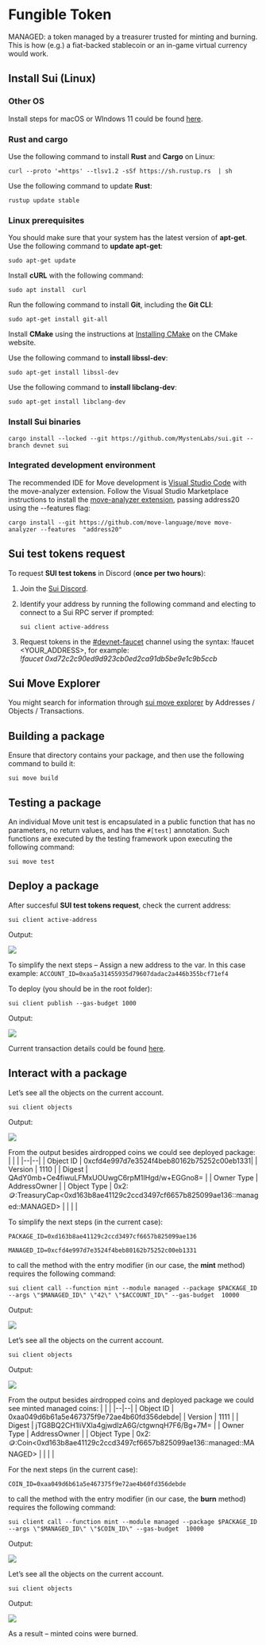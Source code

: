 # Fungible Token

MANAGED: a token managed by a treasurer trusted for minting and burning. This is how (e.g.) a fiat-backed stablecoin or an in-game virtual currency would work.

## Install Sui (Linux)

### Other OS

Install steps for macOS or WIndows 11 could be found [here](https://docs.sui.io/build/install#prerequisites).

### Rust and cargo

Use the following command to install **Rust** and **Cargo** on Linux:

`curl --proto '=https' --tlsv1.2 -sSf https://sh.rustup.rs  | sh`

Use the following command to update **Rust**:

`rustup update stable`

### Linux prerequisites

You should make sure that your system has the latest version of **apt-get**. Use the following command to **update apt-get**:

`sudo apt-get update`

Install **cURL** with the following command:

`sudo apt install  curl`

Run the following command to install **Git**, including the **Git CLI**:

`sudo apt-get install git-all`
 
Install **CMake** using the instructions at [Installing CMake](https://cmake.org/install/) on the CMake website.

Use the following command to **install libssl-dev**:

`sudo apt-get install libssl-dev`

Use the following command to **install libclang-dev**:

`sudo apt-get install libclang-dev`

### Install Sui binaries

`cargo install --locked --git https://github.com/MystenLabs/sui.git --branch devnet sui`

### Integrated development environment

The recommended IDE for Move development is [Visual Studio Code](https://code.visualstudio.com/) with the move-analyzer extension. Follow the Visual Studio Marketplace instructions to install the [move-analyzer extension](https://marketplace.visualstudio.com/items?itemName=move.move-analyzer), passing address20 using the --features flag:

`cargo install --git https://github.com/move-language/move move-analyzer --features  "address20"`

## Sui test tokens request

To request **SUI test tokens** in Discord (**once per two hours**):

1.  Join the [Sui Discord](https://discord.com/invite/sui).
    
2.  Identify your address by running the following command and electing to connect to a Sui RPC server if prompted:
    
	`sui client active-address`

3.  Request tokens in the [#devnet-faucet](https://discord.com/channels/916379725201563759/971488439931392130) channel using the syntax: !faucet <YOUR_ADDRESS>, for example:  
*!faucet 0xd72c2c90ed9d923cb0ed2ca91db5be9e1c9b5ccb*

## Sui Move Explorer

You might search for information through [sui move explorer](https://explorer.sui.io/) by Addresses / Objects / Transactions.

## Building a package

Ensure that directory contains your package, and then use the following command to build it:

`sui move build`

## Testing a package
An individual Move unit test is encapsulated in a public function that has no parameters, no return values, and has the `#[test]` annotation. Such functions are executed by the testing framework upon executing the following command:

`sui move test`

## Deploy a package

After succesful **SUI test tokens request**, check the current address:

`sui client active-address`

Output:

![](https://lh6.googleusercontent.com/d1cN7sNsFWMyUQ02csXBtvgrA9wbLozabAJuAjXPSNKzsM7R6kaJajkAuQxX9pGidT8XGPNVtKsYHKHm3se607Hn5oufgQZOX0m5Vs1x0gPCaEvjmq5x7u5DruJuBIWSZJBoxa5hGOHUE1Q-9QeaBM3OteNVdHM4RZ0bJa7YNJW0eozZuWbXK830Dot1Vw)

To simplify the next steps – Assign a new address to the var. In this case example:
`ACCOUNT_ID=0xaa5a31455935d79607dadac2a446b355bcf71ef4`

To deploy (you should be in the root folder):

`sui client publish --gas-budget 1000`

Output:

![](https://lh5.googleusercontent.com/bVfz0fyvObi5qDzmcaHt0JEAB3_JyuEjFiQ2-tl-vc6hSY1C6t8m2b__4e2DQQv4CdC8C0RyatmJeWuS19mo40l1eGGVl9PYDpbJvjWr-DJ2jzXfaws90NwrzdJ4qiEdz7wg2XvSM86RAinZn1IG-r7oiCDpIVR-b9YR0rFa5SSJJu2E6NHzDYqbWYDaog)

Current transaction details could be found [here](https://explorer.sui.io/transaction/Ad5StceVjgpd5q2bRW7VbaFZws3Fia5CW1vNHbzj7vra).

## Interact with a package

Let’s see all the objects on the current account.

`sui client objects`

Output:

![](https://lh3.googleusercontent.com/FmVt08y3ZP3wLn_VEiCuXxo08ytlve-mkgXCztz0EzEriuCWRBdM7FVGqMcBdcCn27XxXqEreME33JMBQkvo9jUb4C4H4vSOFBQKr4wDaqLbWDnhi-cI9hrPTWOqEr3oBLFy3MP0MCfneOBGpNj690fInGpcMzYXC9gUJ4Coi8yLMXpa-d60jZ8Jp6_EqQ)

From the output besides airdropped coins we could see deployed package:
|  |  |
|--|--|
| Object ID |  0xcfd4e997d7e3524f4beb80162b75252c00eb1331|
| Version | 1110 |
| Digest | QAdY0mb+Ce4fiwuLFMxUOUwgC6rpM1IHgd/w+EGGno8= |
| Owner Type | AddressOwner |
| Object Type | 0x2::coin::TreasuryCap<0xd163b8ae41129c2ccd3497cf6657b825099ae136::managed::MANAGED> |
|  |  |

To simplify the next steps (in the current case):

`PACKAGE_ID=0xd163b8ae41129c2ccd3497cf6657b825099ae136`

`MANAGED_ID=0xcfd4e997d7e3524f4beb80162b75252c00eb1331`

to call the method with the entry modifier (in our case, the **mint** method) requires the following command:

`sui client call --function mint --module managed --package $PACKAGE_ID --args \"$MANAGED_ID\" \"42\" \"$ACCOUNT_ID\" --gas-budget  10000`

Output:

![](https://lh5.googleusercontent.com/9aenXezwuKKwWt7otmobgE3pA66UtFl9dWBBwAuYmLugq7-_Bnst-KV0FbQf0TOWxC9bTjeP61q1NLkn4NAgaORyZGwn9f_ab2LMTC_YlQpF_M0KGLfoM1UiSskzh01y7Y745LVdWYuZch2MfMTHA42wZheMApL_OYlb4MCHxDrwB0u3Y9dMOLdwtiKQZg)

Let’s see all the objects on the current account.

`sui client objects`

Output:

![](https://lh6.googleusercontent.com/3brXzswMLdPPy7XhPBMmi6UEEsE6sjewF1BK16SFJnG3JsqFV4t9cmw9cp0qiOrjAjmQ_vSpGsV5eQKmwQrXhddfLWhdf3Q-zBfoRC3PSVjP2toJWdOxTupJN_0K9_O8uXr3_brVvPio_LcxlJ7mbQUv_xw16U3H9uEpciJ1fjTIPIG4PRtAyz5rKmmJLQ)

From the output besides airdropped coins and deployed package we could see minted managed coins:
|  |  |
|--|--|
| Object ID |  0xaa049d6b61a5e467375f9e72ae4b60fd356debde|
| Version | 1111 |
| Digest | jTG8BQ2CH1liVXla4gjwdlzA6G/ctgwnqH7F6/Bg+7M= |
| Owner Type | AddressOwner |
| Object Type | 0x2::coin::Coin<0xd163b8ae41129c2ccd3497cf6657b825099ae136::managed::MANAGED> |
|  |  |

For the next steps (in the current case):

`COIN_ID=0xaa049d6b61a5e467375f9e72ae4b60fd356debde`

to call the method with the entry modifier (in our case, the **burn** method) requires the following command:

`sui client call --function mint --module managed --package $PACKAGE_ID --args \"$MANAGED_ID\" \"$COIN_ID\" --gas-budget  10000`

Output:

![](https://lh4.googleusercontent.com/m6sRtx2HrNy75l07toeCfV1ZdwvgQgUhm81cK3Hi1wB0b8jZkSH9fY9Oc_lLinB4-n5vScSHRym5cRPoxo--YmYgOFj1r0Zv9jDi0kxhCptyYp-sQXJN41lfgPM4Kn98HyOsZrBCLOEvYcj261gmhClP5IFLB3StULGCWr-d2PvBmHptU2sBvAAN_4dsaQ)

Let’s see all the objects on the current account.

`sui client objects`

Output:

![](https://lh3.googleusercontent.com/3fIcn2avHjTNCkds2pSc-FxQqI05mQ3dLVeAhjUlmGNsFVc0GLYFJFLK-MORnptRZrKaVnRs49wDR4rglcENFvVAAdxok-T20MQvk-AzL5as64qR9IDhpw-bpJJ-cg1Y54bJeuo-EGlM7N93bio0M4yCy3-3Dog8uMMZ_K0G1K3Iy9wBCHIe6V0gnLIOVw)

As a result – minted coins were burned.

